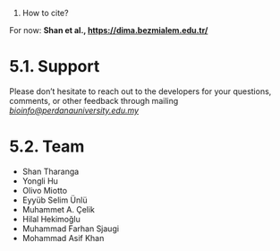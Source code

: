 1. How to cite?

For now: **Shan et al., https://dima.bezmialem.edu.tr/**

# 5.1. Support
Please don’t hesitate to reach out to the developers for your questions, comments, or other feedback through mailing *bioinfo@perdanauniversity.edu.my*

# 5.2. Team

- Shan Tharanga 
- Yongli Hu
- Olivo Miotto
- Eyyüb Selim Ünlü
- Muhammet A. Çelik
- Hilal Hekimoğlu
- Muhammad Farhan Sjaugi
- Mohammad Asif Khan